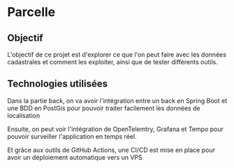 # Parcelle

## Objectif

L'objectif de ce projet est d'explorer ce que l'on peut faire avec les données cadastrales et comment les exploiter, ainsi que de tester différents outils.

## Technologies utilisées

Dans la partie back, on va avoir l'intégration entre un back en Spring Boot et une BDD en PostGis pour pouvoir traiter facilement les données de localisation

Ensuite, on peut voir l'intégration de OpenTelemtry, Grafana et Tempo pour pouvoir surveiller l'application en temps réel.

Et grâce aux outils de GitHub Actions, une CI/CD est mise en place pour avoir un déploiement automatique vers un VPS
